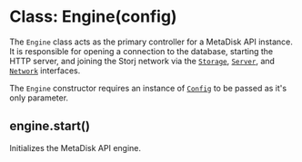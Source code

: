 Class: Engine(config)
=====================

The `Engine` class acts as the primary controller for a MetaDisk API instance.
It is responsible for opening a connection to the database, starting the HTTP
server, and joining the Storj network via the [`Storage`](storage.md),
[`Server`](server.md), and [`Network`](network.md) interfaces.

The `Engine` constructor requires an instance of [`Config`](config.md) to be
passed as it's only parameter.

## engine.start()

Initializes the MetaDisk API engine.
